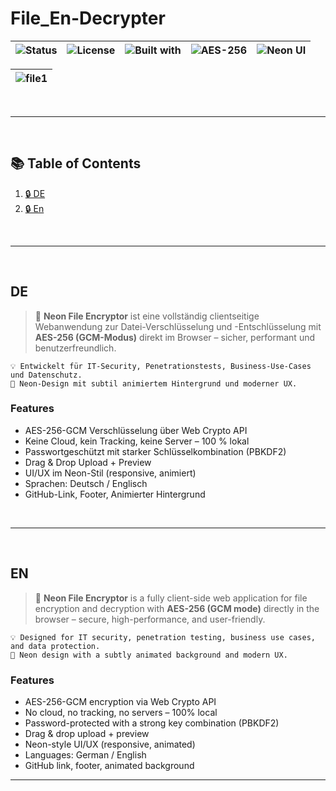 # File_En-Decrypter
| ![Status](https://img.shields.io/badge/status-stable-brightgreen) | ![License](https://img.shields.io/github/license/bylickilabs/File_En-Decrypter) | ![Built with](https://img.shields.io/badge/built%20with-HTML%2C%20CSS%2C%20JS-blue) | ![AES-256](https://img.shields.io/badge/security-AES--256-yellowgreen) | ![Neon UI](https://img.shields.io/badge/design-neon-lightblue) |
|---|---|---|---|---|

|![file1](https://github.com/user-attachments/assets/60a13f05-b42c-429b-9bb8-e0e388e4bd0e)|
|---|

<br>

---

<br>

## 📚 Table of Contents

1. [🔒 DE](#de)  
2. [🔒 En](#en)

<br>

---

<br>

## DE

> 🔐 **Neon File Encryptor** ist eine vollständig clientseitige Webanwendung zur Datei-Verschlüsselung und -Entschlüsselung mit **AES-256 (GCM-Modus)** direkt im Browser 
  – sicher, performant und benutzerfreundlich.


```yarn
💡 Entwickelt für IT-Security, Penetrationstests, Business-Use-Cases und Datenschutz.  
🌈 Neon-Design mit subtil animiertem Hintergrund und moderner UX.
```

### Features
- AES-256-GCM Verschlüsselung über Web Crypto API
- Keine Cloud, kein Tracking, keine Server – 100 % lokal
- Passwortgeschützt mit starker Schlüsselkombination (PBKDF2)
- Drag & Drop Upload + Preview
- UI/UX im Neon-Stil (responsive, animiert)
- Sprachen: Deutsch / Englisch
- GitHub-Link, Footer, Animierter Hintergrund

<br>

---

<br>

## EN

> 🔐 **Neon File Encryptor** is a fully client-side web application for file encryption and decryption with **AES-256 (GCM mode)** directly in the browser
  – secure, high-performance, and user-friendly.

```yarn
💡 Designed for IT security, penetration testing, business use cases, and data protection.
🌈 Neon design with a subtly animated background and modern UX.
```

### Features
- AES-256-GCM encryption via Web Crypto API
- No cloud, no tracking, no servers – 100% local
- Password-protected with a strong key combination (PBKDF2)
- Drag & drop upload + preview
- Neon-style UI/UX (responsive, animated)
- Languages: German / English
- GitHub link, footer, animated background

---
